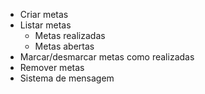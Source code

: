 - Criar metas
- Listar metas
    - Metas realizadas
    - Metas abertas
- Marcar/desmarcar metas como realizadas
- Remover metas
- Sistema de mensagem

